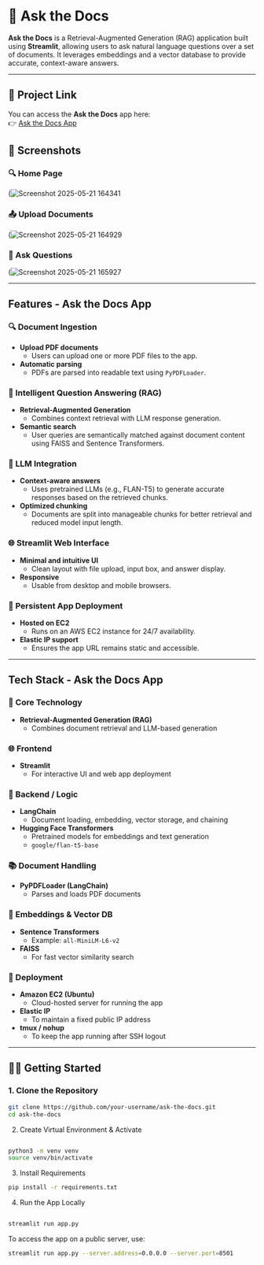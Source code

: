 # 🧠 Ask the Docs

**Ask the Docs** is a Retrieval-Augmented Generation (RAG) application built using **Streamlit**, allowing users to ask natural language questions over a set of documents. It leverages embeddings and a vector database to provide accurate, context-aware answers. 

---

## 🔗 Project Link

You can access the **Ask the Docs** app here:  
👉 [Ask the Docs App](http://51.21.203.210:8501/)


## 📸 Screenshots


### 🔍 Home Page  
(![Screenshot 2025-05-21 164341](https://github.com/user-attachments/assets/aac26bbf-2265-49cc-a30f-413a2b507a04)


### 📤 Upload Documents  
(![Screenshot 2025-05-21 164929](https://github.com/user-attachments/assets/35189f5b-4b70-4776-afe5-fdeddb8acd0d)


### 💬 Ask Questions  
(![Screenshot 2025-05-21 165927](https://github.com/user-attachments/assets/dcc9c28c-f407-4618-a86c-958a13eed714)


---

## Features - Ask the Docs App

### 🔍 Document Ingestion
- **Upload PDF documents**
  - Users can upload one or more PDF files to the app.
- **Automatic parsing**
  - PDFs are parsed into readable text using `PyPDFLoader`.

### 🤖 Intelligent Question Answering (RAG)
- **Retrieval-Augmented Generation**
  - Combines context retrieval with LLM response generation.
- **Semantic search**
  - User queries are semantically matched against document content using FAISS and Sentence Transformers.

### 🧠 LLM Integration
- **Context-aware answers**
  - Uses pretrained LLMs (e.g., FLAN-T5) to generate accurate responses based on the retrieved chunks.
- **Optimized chunking**
  - Documents are split into manageable chunks for better retrieval and reduced model input length.

### 🌐 Streamlit Web Interface
- **Minimal and intuitive UI**
  - Clean layout with file upload, input box, and answer display.
- **Responsive**
  - Usable from desktop and mobile browsers.

### 💾 Persistent App Deployment
- **Hosted on EC2**
  - Runs on an AWS EC2 instance for 24/7 availability.
- **Elastic IP support**
  - Ensures the app URL remains static and accessible.


---

## Tech Stack - Ask the Docs App

### 🧠 Core Technology
- **Retrieval-Augmented Generation (RAG)**
  - Combines document retrieval and LLM-based generation

### 🌐 Frontend
- **Streamlit**
  - For interactive UI and web app deployment

### 🧪 Backend / Logic
- **LangChain**
  - Document loading, embedding, vector storage, and chaining
- **Hugging Face Transformers**
  - Pretrained models for embeddings and text generation
  - `google/flan-t5-base`

### 📚 Document Handling
- **PyPDFLoader (LangChain)**
  - Parses and loads PDF documents

### 🧠 Embeddings & Vector DB
- **Sentence Transformers**
  - Example: `all-MiniLM-L6-v2`
- **FAISS**
  - For fast vector similarity search

### 🐳 Deployment
- **Amazon EC2 (Ubuntu)**
  - Cloud-hosted server for running the app
- **Elastic IP**
  - To maintain a fixed public IP address
- **tmux / nohup**
  - To keep the app running after SSH logout


---

## 🧑‍💻 Getting Started

### 1. Clone the Repository

```bash
git clone https://github.com/your-username/ask-the-docs.git
cd ask-the-docs
```
2. Create Virtual Environment & Activate
```bash

python3 -m venv venv
source venv/bin/activate
```
3. Install Requirements
```bash
pip install -r requirements.txt
```
4. Run the App Locally
```bash

streamlit run app.py
```
To access the app on a public server, use:

```bash
streamlit run app.py --server.address=0.0.0.0 --server.port=8501
```








